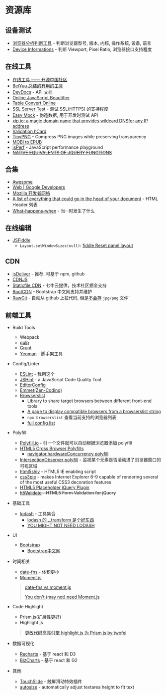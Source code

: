 # 资源库

## 设备测试

* [浏览器分析判断工具](http://passer-by.com/browser/) - 判断浏览器型号, 版本, 内核, 操作系统, 设备, 语言
* [Device Informations](http://www.mydevice.io/) - 判断 Viewport, Pixel Ratio, 浏览器接口支持程度

## 在线工具

* [在线工具 —— 开源中国社区](http://tool.oschina.net/)
* ~~[BeiYuu 总结的有用的工具](http://beiyuu.com/wiki)~~
* [DevDocs](https://devdocs.io/) - API 文档
* [Online JavaScript Beautifier](http://jsbeautifier.org/)
* [Table Convert Online](https://tableconvert.com/)
* [SSL Server Test](https://www.ssllabs.com/ssltest/analyze.html) - 测试 SSL(HTTPS) 的支持程度
* [Easy Mock](https://www.easy-mock.com) - 伪造数据, 用于开发时测试 API
* [xip.io: a magic domain name that provides wildcard DNSfor any IP address](http://xip.io/)
* [Validation hCard](http://hcard.geekhood.net/)
* [TinyPNG](https://tinypng.com/) - Compress PNG images while preserving transparency
* [MOBI to EPUB](https://www.zamzar.com/convert/mobi-to-epub/)
* [jsPerf](http://jsperf.com) - JavaScript performance playground
* ~~[NATIVE EQUIVALENTS OF JQUERY FUNCTIONS](http://www.leebrimelow.com/native-methods-jQuery/)~~

## 合集

* [Awesome](http://asmcn.icopy.site/)
* [Web | Google Developers](https://developers.google.com/web/)
* [Mozilla 开发者网络](https://developer.mozilla.org/zh-CN/)
* [A list of everything that could go in the head of your document](http://gethead.info/) - HTML Header 列表
* [What-happens-when](https://github.com/skyline75489/what-happens-when-zh_CN) - 当···时发生了什么

## 在线编辑

* [JSFiddle](http://jsfiddle.net/)
  * `Layout.setWindowSizes(null)`: [fiddle Reset panel layout](http://stackoverflow.com/questions/24388509/jsfiddle-js-panel-size-is-stuck-how-do-i-reset-it)

## CDN

* [jsDeliver](https://www.jsdelivr.com/) - 推荐, 可基于 npm, github
* [CDNJS](http://cdnjs.com/)
* [Staticfile CDN](http://www.staticfile.org/) - 七牛云提供，技术社区掘金支持
* [BootCDN](http://www.bootcdn.cn/) - Bootstrap 中文网支持并维护
* [RawGit](https://rawgit.com/) - 自动从 github 上拉代码, 但是[不会存](https://github.com/rgrove/rawgit/blob/master/FAQ.md#why-does-rawgit-redirect-requests-for-jpg-png-and-other-image-files-to-github) `jpg/png` 文件`

## 前端工具

* Build Tools
  * Webpack
  * [gulp](https://gulpjs.com/)
  * ~~[Grunt](http://gruntjs.com/)~~
  * [Yeoman](http://yeoman.io/) - 脚手架工具
* Config/Linter
  * [ESLint](https://eslint.org/) - 我用这个
  * [JSHint](http://www.jshint.com/) - a JavaScript Code Quality Tool
  * [EditorConfig](https://editorconfig.org/)
  * [Emmet(Zen-Coding)](http://docs.emmet.io/)
  * [Browserslist](https://github.com/browserslist/browserslist)
    * Library to share target browsers between different front-end tools
    * [A page to display compatible browsers from a browserslist string](http://browserl.ist/)
    * `npx browserslist` 查看当前支持的浏览器列表
    * [full config list](https://github.com/browserslist/browserslist#full-list)
* Polyfill
  * [Polyfill.io](https://cdn.polyfill.io/v2/docs/) - 引一个文件就可以自动根据浏览器添加 polyfill
  * [HTML5 Cross Browser Polyfills](https://github.com/Modernizr/Modernizr/wiki/HTML5-Cross-Browser-Polyfills)
    * [navigator.hardwareConcurrency polyfill](https://github.com/oftn-oswg/core-estimator)
  * [IntersectionObserver polyfill](https://github.com/WICG/IntersectionObserver/tree/gh-pages/polyfill) - 监视某个元素是否滚动进了浏览器窗口的可视区域
  * [html5shiv](https://code.google.com/p/html5shiv) - HTML5 IE enabling script
  * [css3pie](http://css3pie.com) - makes Internet Explorer 6-9 capable of rendering several of the most useful CSS3 decoration features
  * [HTML5 Placeholder jQuery Plugin](http://mathiasbynens.be/demo/placeholder)
  * ~~[h5Validate](http://ericleads.com/h5validate) - HTML5 Form Validation for jQuery~~
* 基础工具
  * [lodash](https://lodash.com/docs) - 工具集合
    * [lodash 的 _.transform 是个好东西](https://stackoverflow.com/questions/26749704/lodash-groupby-on-object-preserve-keys)
    * [YOU MIGHT NOT NEED LODASH](https://youmightnotneed.com/lodash)
* UI
  * [Bootstrap](http://getbootstrap.com)
    * [Bootstrap中文网](http://www.bootcss.com)
* 时间相关
  * [date-fns](https://date-fns.org/) - 体积更小
  * [Moment.js](https://momentjs.com/docs/)
  > [date-fns vs moment.js](https://github.com/date-fns/date-fns/issues/275#issuecomment-26493418)
  >
  > [You don't (may not) need Moment.js](https://github.com/you-dont-need/You-Dont-Need-Momentjs)

* Code Highlight
  * Prism.js(扩展性更好)
  * Highlight.js
  > [更改代码高亮引擎 highlight.js 为 Prism.js by twofei](https://blog.twofei.com/725/)
* 数据可视化
  * [Recharts](http://recharts.org) - 基于 react 和 D3
  * [BizCharts](http://bizcharts.net/products/bizCharts/api/bizcharts) - 基于 react 和 G2
* 其他
  * [TouchSlide](http://www.superslide2.com/TouchSlide/index.html) -  触屏滑动特效插件
  * [autosize](https://github.com/jackmoore/autosize) - automatically adjust textarea height to fit text
